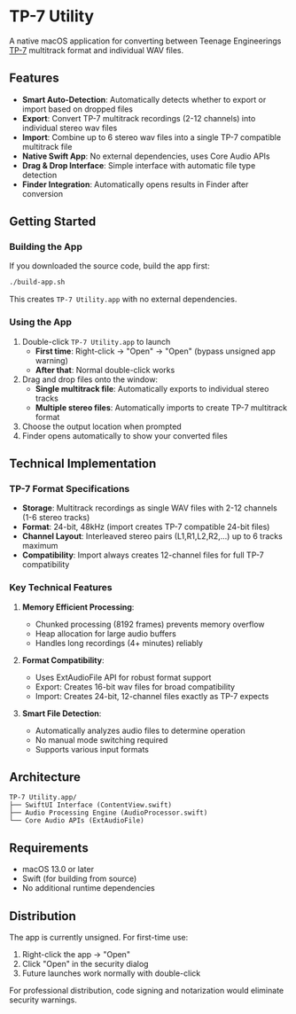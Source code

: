# TP-7 Utility

A native macOS application for converting between Teenage Engineerings [TP-7](https://teenage.engineering/products/tp-7) multitrack format and individual WAV files.

## Features

- **Smart Auto-Detection**: Automatically detects whether to export or import based on dropped files
- **Export**: Convert TP-7 multitrack recordings (2-12 channels) into individual stereo wav files
- **Import**: Combine up to 6 stereo wav files into a single TP-7 compatible multitrack file
- **Native Swift App**: No external dependencies, uses Core Audio APIs
- **Drag & Drop Interface**: Simple interface with automatic file type detection
- **Finder Integration**: Automatically opens results in Finder after conversion

## Getting Started

### Building the App

If you downloaded the source code, build the app first:

```bash
./build-app.sh
```

This creates `TP-7 Utility.app` with no external dependencies.

### Using the App

1. Double-click `TP-7 Utility.app` to launch
   - **First time**: Right-click → "Open" → "Open" (bypass unsigned app warning)
   - **After that**: Normal double-click works
2. Drag and drop files onto the window:
   - **Single multitrack file**: Automatically exports to individual stereo tracks
   - **Multiple stereo files**: Automatically imports to create TP-7 multitrack format
3. Choose the output location when prompted
4. Finder opens automatically to show your converted files

## Technical Implementation

### TP-7 Format Specifications
- **Storage**: Multitrack recordings as single WAV files with 2-12 channels (1-6 stereo tracks)
- **Format**: 24-bit, 48kHz (import creates TP-7 compatible 24-bit files)
- **Channel Layout**: Interleaved stereo pairs (L1,R1,L2,R2,...) up to 6 tracks maximum
- **Compatibility**: Import always creates 12-channel files for full TP-7 compatibility

### Key Technical Features

1. **Memory Efficient Processing**: 
   - Chunked processing (8192 frames) prevents memory overflow
   - Heap allocation for large audio buffers
   - Handles long recordings (4+ minutes) reliably

2. **Format Compatibility**:
   - Uses ExtAudioFile API for robust format support
   - Export: Creates 16-bit wav files for broad compatibility
   - Import: Creates 24-bit, 12-channel files exactly as TP-7 expects

3. **Smart File Detection**:
   - Automatically analyzes audio files to determine operation
   - No manual mode switching required
   - Supports various input formats

## Architecture

```
TP-7 Utility.app/
├── SwiftUI Interface (ContentView.swift)
├── Audio Processing Engine (AudioProcessor.swift)
└── Core Audio APIs (ExtAudioFile)
```

## Requirements

- macOS 13.0 or later
- Swift (for building from source)
- No additional runtime dependencies

## Distribution

The app is currently unsigned. For first-time use:
1. Right-click the app → "Open" 
2. Click "Open" in the security dialog
3. Future launches work normally with double-click

For professional distribution, code signing and notarization would eliminate security warnings.
